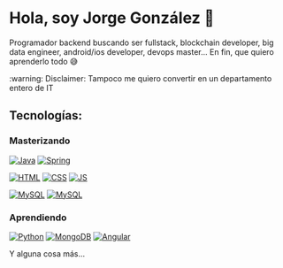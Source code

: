 # Hola, soy Jorge González 👋

Programador backend buscando ser fullstack, blockchain developer, big data engineer, android/ios developer, devops master... En fin, que quiero aprenderlo todo  😅
<p>
:warning: Disclaimer: Tampoco me quiero convertir en un departamento entero de IT


## Tecnologías:

### Masterizando
[![Java](https://img.shields.io/badge/Java-F77800?style=for-the-badge&logo=oracle&logoColor=white&labelColor=101010)]()
[![Spring](https://img.shields.io/badge/Spring-2CC40A?style=for-the-badge&logo=spring&logoColor=white&labelColor=101010)]()

[![HTML](https://img.shields.io/badge/Html-F77800?style=for-the-badge&logo=html5&logoColor=white&labelColor=101010)]()
[![CSS](https://img.shields.io/badge/Javascript-FFF300?style=for-the-badge&logo=javascript&logoColor=white&labelColor=101010)]()
[![JS](https://img.shields.io/badge/Css-1C6CE0?style=for-the-badge&logo=css3&logoColor=white&labelColor=101010)]()

[![MySQL](https://img.shields.io/badge/MySQL-FFFFFF?style=for-the-badge&logo=mysql&logoColor=white&labelColor=101010)]()
[![MySQL](https://img.shields.io/badge/Oracle-FF0000?style=for-the-badge&logo=oracle&logoColor=white&labelColor=101010)]()

### Aprendiendo
[![Python](https://img.shields.io/badge/Python-yellow?style=for-the-badge&logo=python&logoColor=white&labelColor=101010)]()
[![MongoDB](https://img.shields.io/badge/MongoDB-47A248?style=for-the-badge&logo=mongodb&logoColor=white&labelColor=101010)]()
[![Angular](https://img.shields.io/badge/Angular-C80000?style=for-the-badge&logo=angular&logoColor=white&labelColor=101010)]()

Y alguna cosa más...
